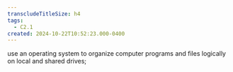 ```yaml
---
transcludeTitleSize: h4
tags:
  - C2.1
created: 2024-10-22T10:52:23.000-0400
---
```

use an operating system to organize computer programs and files logically on local and shared drives; 